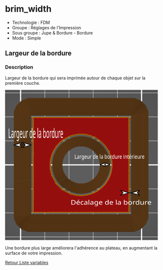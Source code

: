 # brim_width

* Technologie : FDM
* Groupe : Réglages de l'Impression
* Sous groupe : Jupe & Bordure - Bordure
* Mode : Simple

## Largeur de la bordure

### Description

Largeur de la bordure qui sera imprimée autour de chaque objet sur la première couche.

![brim_width](./images/brim_width/001.svg)

Une bordure plus large améliorera l'adhérence au plateau, en augmentant la surface de votre impression.

[Retour Liste variables](variable_list.md)